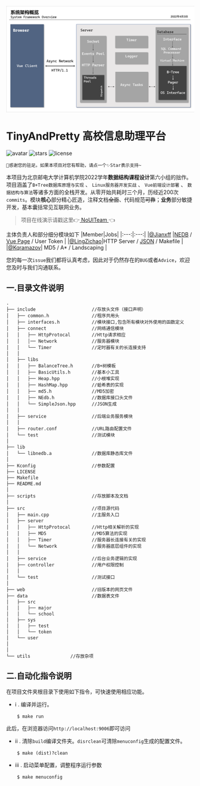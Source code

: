 ![intro](./utils/pic0.png)
# **TinyAndPretty 高校信息助理平台**
![avatar](https://badgen.net/badge/Language/C++17/orange)
![stars](https://badgen.net/badge/Dev%20Env./Linux/green)
![license](https://badgen.net/badge/License/Apache-2.0/blue)

    🎉感谢您的驻足。如果本项目对您有帮助，请点一个✨Star表示支持~
本项目为北京邮电大学计算机学院2022学年**数据结构课程设计**第六小组的拙作。项目涵盖了`B+Tree数据库原理与实现` 、 `Linux服务器开发实战` 、 `Vue前端设计部署` 、 `数据结构与算法`等诸多方面的全栈开发。从零开始共耗时三个月，历经近200次`commits`。模块**核心**部分精心匠造，注释文档~~全面~~、代码规范~~可靠~~；**业务**部分敏捷开发，基本囊括常见互联网业务。

> 项目在线演示请戳这里👉[  NoUITeam  ](http://noui.cloud) 👈

主体负责人和部分细分模块如下
|Member|Jobs|
|:---:|:---:|
|[@Jianxff](https://github.com/Jianxff) |[NEDB](https://github.com/Jianxff/NEDB) / [Vue Page](https://github.com/Jianxff/TAP-frontend) / User Token |
|[@LingZichao](https://github.com/LingZichao)|HTTP Server / [JSON](https://github.com/LingZichao/SimpleJson) / Makefile |
|[@Kqramazov](https://github.com/Kqramazov)| MD5 / A* / Landscaping |

您的每一次`issue`我们都将认真考虑，因此对于仍然存在的`BUG`或者`Advice`，欢迎您及时与我们沟通联系。


## 一.目录文件说明 ##
```
.
├── include                     //存放头文件（接口声明）
│   ├── common.h                //程序共用头
│   ├── interfaces.h            //模块接口,包含所有模块对外使用的函数定义
│   ├── connect                 //网络通信模块
│   │   ├── HttpProtocal        //Http请求相应 
│   │   │── Network             //服务器模块
│   │   └── Timer               //定时器有关的长连接支持
│   │
│   ├── libs
│   │   ├── BalanceTree.h       //B+树模板
│   │   ├── BasicUtils.h        //基本小工具
│   │   ├── Heap.hpp            //小根堆实现
│   │   ├── HashMap.hpp         //蛤希表的实现
│   │   ├── md5.h               //MD5加密
│   │   ├── NEdb.h              //数据库接口头文件
│   │   └── SimpleJson.hpp      //JSON生成
│   │
│   ├── service                 //后端业务服务模块
│   │
│   ├── router.conf             //URL路由配置文件
│   └── test                    //测试模块
│
├── lib
│   └── libnedb.a               //数据库静态库文件
│
├── Kconfig                     //参数配置
├── LICENSE
├── Makefile
├── README.md
│
├── scripts                     //存放脚本及文档
│
├── src                         //项目源代码
│   ├── main.cpp                //主服务入口
│   ├── server                  
│   │   ├── HttpProtocal        //Http相关解析的实现
│   │   ├── MD5                 //MD5算法的实现
│   │   ├── Timer               //服务器长连接有关的实现
│   │   └── Network             //服务器底层组件的实现
│   │
│   ├── service                 //后台业务逻辑的实现
│   ├── controller              //用户权限控制
│   │
│   └── test                    //测试接口
│
├── web                         //旧版本的网页文件
├── data                        //数据表文件
│   ├── src
│   │   ├── major
│   │   └── school
│   ├── sys
│   │   ├── test
│   │   └── token
│   └── user
│
│
└── utils               //存放杂项
```

## 二.自动化指令说明 ##
在项目文件夹根目录下使用如下指令，可快速使用相应功能。
* i . 编译并运行。
```
    $ make run
```
此后，在浏览器访问`http://localhost:9006`即可访问

* ii . 清除`build`编译文件夹。`disrclean`可清除`menuconfig`生成的配置文件。
```
    $ make (dist)?clean
```
* iii . 启动菜单配置，调整程序运行参数
```
    $ make menuconfig
```
